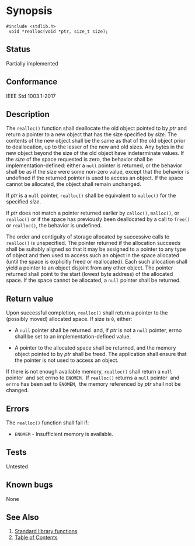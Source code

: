 # Synopsis 
`#include <stdlib.h>`</br>
` void *realloc(void *ptr, size_t size);`</br>

## Status
Partially implemented
## Conformance
IEEE Std 1003.1-2017
## Description


The `realloc()` function shall deallocate the old object pointed to by _ptr_ and return a pointer to a new object that
has the size specified by _size_. The contents of the new object shall be the same as that of the old object prior to
deallocation, up to the lesser of the new and old sizes. Any bytes in the new object beyond the size of the old object have
indeterminate values. If the _size_ of the space requested is zero, the behavior shall be implementation-defined: either a `null`
pointer is returned, or the behavior shall be as if the size were some non-zero value, except that the behavior is undefined if the
returned pointer is used to access an object. If the space cannot be allocated, the object shall remain unchanged.

If _ptr_ is a `null` pointer, `realloc()` shall be equivalent to `malloc()`
for the specified _size_.

If _ptr_ does not match a pointer returned earlier by `calloc()`, `malloc()`, or `realloc()` or if the space has previously been deallocated by a call to `free()` or `realloc()`, the behavior is undefined.

The order and contiguity of storage allocated by successive calls to `realloc()` is unspecified. The pointer returned if
the allocation succeeds shall be suitably aligned so that it may be assigned to a pointer to any type of object and then used to
access such an object in the space allocated (until the space is explicitly freed or reallocated). Each such allocation shall yield
a pointer to an object disjoint from any other object. The pointer returned shall point to the start (lowest byte address) of the
allocated space. If the space cannot be allocated, a `null` pointer shall be returned.


## Return value


Upon successful completion, `realloc()` shall return a pointer to the (possibly moved) allocated space. If size is
`0`, either:



* A `null` pointer shall be returned    and, if _ptr_ is not a `null` pointer, errno shall be set to an implementation-defined value. 





* A pointer to the allocated space shall be returned, and the memory object pointed to by _ptr_ shall be freed. The application shall ensure that the pointer is not used to access an object.




If there is not enough available memory, `realloc()` shall return a `null` pointer    and set
errno to `ENOMEM`.   If `realloc()` returns a `null`
pointer    and `errno` has been set to `ENOMEM`,   the
memory referenced by _ptr_ shall not be changed.


## Errors


The `realloc()` function shall fail if:


 * `ENOMEM` - Insufficient memory is available. 


## Tests

Untested

## Known bugs

None

## See Also 
1. [Standard library functions](../README.md)
2. [Table of Contents](../../../README.md)
